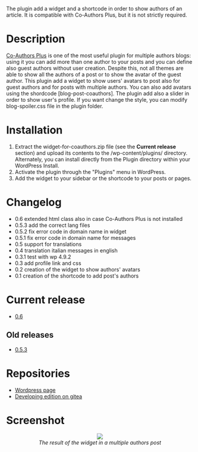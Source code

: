 The plugin add a widget and a shortcode in order to show authors of an article. It is compatible with Co-Authors Plus, but it is not strictly required.

# Description
[Co-Authors Plus](https://wordpress.org/plugins/co-authors-plus/) is one of the most useful plugin for multiple authors blogs: using it you can add more than one author to your posts and you can define also guest authors without user creation. Despite this, not all themes are able to show all the authors of a post or to show the avatar of the guest author. This plugin add a widget to show users' avatars to post also for guest authors and for posts with multiple authors.
You can also add avatars using the shordcode [blog-post-coauthors].
The plugin add also a slider in order to show user's profile. If you want change the style, you can modify blog-spoiler.css file in the plugin folder.

# Installation
1. Extract the widget-for-coauthors.zip file (see the **Current release** section) and upload its contents to the /wp-content/plugins/ directory. Alternately, you can install directly from the Plugin directory within your WordPress Install.
2. Activate the plugin through the \"Plugins\" menu in WordPress.
3. Add the widget to your sidebar or the shortcode to your posts or pages.

# Changelog
* 0.6 extended html class also in case Co-Authors Plus is not installed
* 0.5.3 add the correct lang files
* 0.5.2 fix error code in domain name in widget
* 0.5.1 fix error code in domain name for messages
* 0.5 support for translations
* 0.4 translation italian messages in english
* 0.3.1 test with wp 4.9.2
* 0.3 add profile link and css
* 0.2 creation of the widget to show authors' avatars
* 0.1 creation of the shortcode to add post's authors

# Current release
* [0.6](https://github.com/ulaulaman/widget-for-co-authors/releases/download/0.6/widget-for-co-authors.0.6.zip)

## Old releases
* [0.5.3](https://github.com/ulaulaman/widget-for-co-authors/releases/download/0.5.3/widget-for-co-authors.0.5.3.zip)

# Repositories

* [Wordpress page](https://wordpress.org/plugins/widget-for-co-authors/)
* [Developing edition on gitea](https://gitea.it/ulaulaman/widget-for-co-authors-dev)

# Screenshot
<div align="center"><img src="https://github.com/ulaulaman/widget-for-co-authors/blob/master/assets/screenshot-1.jpg?raw=true" /><br/>
<em>The result of the widget in a multiple authors post</em></div>
